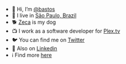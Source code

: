 - 👋 Hi, I’m [@bastos](https://github.com/bastos)
- 🌆 I live in [São Paulo, Brazil](https://en.wikipedia.org/wiki/S%C3%A3o_Paulo)
- 🐕 [Zeca](http://instagram.com/zeca.dino) is my dog
- 📺 I work as a software developer for [Plex.tv](http://plex.tv)
- 🐦 You can find me on [Twitter](http://twitter.com/bastos)
- 👔 Also on [Linkedin](http://linkedin.com/in/tiagobastosdasilva)
- ℹ️ Find more [here](https://bento.me/bastos)
